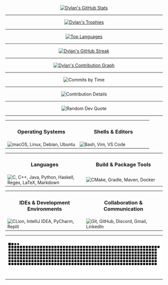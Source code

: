 <div align="center">
  <a href="https://github.com/dhodgson615">
    <img src="https://github-readme-stats.vercel.app/api?username=dhodgson615&show_icons=true&theme=gruvbox&count_private=true&include_all_commits=true" alt="Dylan's GitHub Stats" />
  </a>
</div>

---

<div align="center">
  <a href="https://github.com/dhodgson615">
    <img src="https://github-profile-trophy.vercel.app/?username=dhodgson615&theme=gruvbox&margin-w=20&margin-h=20&column=3" alt="Dylan's Trophies" />
  </a>
</div>

---

<div align="center">
  <a href="https://github.com/dhodgson615">
    <img src="https://github-readme-stats.vercel.app/api/top-langs/?username=dhodgson615&theme=gruvbox&hide=html,css&layout=compact&langs_count=12" alt="Top Languages" />
  </a>
</div>

---

<div align="center">
  <a href="https://github.com/dhodgson615">
    <img src="https://github-readme-streak-stats.herokuapp.com/?user=dhodgson615&theme=gruvbox" alt="Dylan's GitHub Streak" />
  </a>
</div>

---

<div align="center">
  <a href="https://github.com/dhodgson615">
    <img src="https://github-readme-activity-graph.vercel.app/graph?username=dhodgson615&theme=gruvbox" alt="Dylan's Contribution Graph"/>
  </a>
</div>

---

<div align="center">
  <img src="https://github-profile-summary-cards.vercel.app/api/cards/productive-time?username=dhodgson615&theme=gruvbox&utcOffset=-4" alt="Commits by Time"/>
</div>

---

<div align="center">
  <img src="https://github-profile-summary-cards.vercel.app/api/cards/profile-details?username=dhodgson615&theme=gruvbox" alt="Contribution Details"/>
</div>

---

<div align="center">
  <img src="https://quotes-github-readme.vercel.app/api?type=horizontal&theme=gruvbox" alt="Random Dev Quote"/>
</div>

---

<table>
  <tr width="100%">
    <th><h3 align="center">Operating Systems</h3></th>
    <th><h3 align="center">Shells & Editors</h3></th>
  </tr>
  <tr>
    <td width="50%">
      <img src="https://skillicons.dev/icons?i=apple,linux,debian,ubuntu" alt="macOS, Linux, Debian, Ubuntu" />
    </td>
    <td width="50%">
      <img src="https://skillicons.dev/icons?i=bash,vim,vscode" alt="Bash, Vim, VS Code" />
    </td>
  </tr>
</table>

<table>
  <tr width="100%">
    <th><h3 align="center">Languages</h3></th>
    <th><h3 align="center">Build & Package Tools</h3></th>
  </tr>
  <tr>
    <td width="50%">
      <img src="https://skillicons.dev/icons?i=c,cpp,java,py,haskell,regex,latex,md" alt="C, C++, Java, Python, Haskell, Regex, LaTeX, Markdown" />
    </td>
    <td width="50%">
      <img src="https://skillicons.dev/icons?i=cmake,gradle,maven,docker" alt="CMake, Gradle, Maven, Docker" />
    </td>
  </tr>
</table>

<table>
  <tr width="100%">
    <th><h3 align="center">IDEs & Development Environments</h3></th>
    <th><h3 align="center">Collaboration & Communication</h3></th>
  </tr>
  <tr>
    <td width="50%">
      <img src="https://skillicons.dev/icons?i=clion,idea,pycharm,replit" alt="CLion, IntelliJ IDEA, PyCharm, Replit" />
    </td>
    <td width="50%">
      <img src="https://skillicons.dev/icons?i=git,github,discord,gmail,linkedin" alt="Git, GitHub, Discord, Gmail, LinkedIn" />
    </td>
  </tr>
</table>

---

<div align="center">
  <img src="https://raw.githubusercontent.com/dhodgson615/dhodgson615/output/dist/github-contribution-grid-snake.svg" alt="Snake animation" />
</div>

---